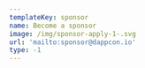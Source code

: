 ```yaml
---
templateKey: sponsor
name: Become a sponsor
image: /img/sponsor-apply-1-.svg
url: 'mailto:sponsor@dappcon.io'
type: -1
---
```


